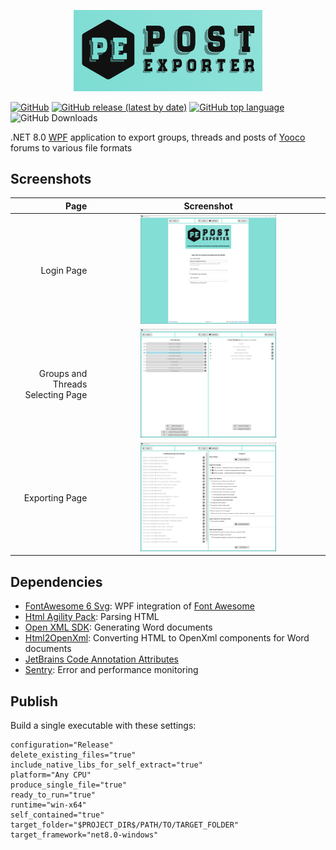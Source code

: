 <p align="center">
  <img alt="Post Exporter Logo" width="60%" src="PostExporter/Resources/splash-screen-logo.png">
</p>

[![GitHub](https://img.shields.io/github/license/maximilian-hammerl/post-exporter)](https://choosealicense.com/licenses/mit/)
[![GitHub release (latest by date)](https://img.shields.io/github/v/release/maximilian-hammerl/post-exporter)](https://github.com/maximilian-hammerl/post-exporter/releases)
[![GitHub top language](https://img.shields.io/github/languages/top/maximilian-hammerl/post-exporter)](https://github.com/maximilian-hammerl/post-exporter/search?l=c%23)
![GitHub Downloads](https://img.shields.io/github/downloads/maximilian-hammerl/post-exporter/total)

.NET 8.0 [WPF](https://learn.microsoft.com/en-us/visualstudio/designers/getting-started-with-wpf) application to export groups, threads and posts of [Yooco](https://www.yooco.de) forums to various file formats

## Screenshots

|                              Page |                                     Screenshot                                      |
|----------------------------------:|:-----------------------------------------------------------------------------------:|
|                        Login Page |  <img alt="Post Exporter Login Page" width="60%" src="screenshots/page-login.png">  |
| Groups and Threads Selecting Page | <img alt="Post Exporter Select Page" width="60%" src="screenshots/page-select.png"> |
|                    Exporting Page | <img alt="Post Exporter Export Page" width="60%" src="screenshots/page-export.png"> |

## Dependencies

- [FontAwesome 6 Svg](https://github.com/MartinTopfstedt/FontAwesome6): WPF integration of [Font Awesome](https://fontawesome.com/)
- [Html Agility Pack](https://html-agility-pack.net): Parsing HTML
- [Open XML SDK](https://github.com/OfficeDev/Open-XML-SDK): Generating Word documents
- [Html2OpenXml](https://github.com/onizet/html2openxml): Converting HTML to OpenXml components for Word documents
- [JetBrains Code Annotation Attributes](https://www.jetbrains.com/help/resharper/Code_Analysis__Code_Annotations.html)
- [Sentry](https://sentry.io/for/csharp/): Error and performance monitoring

## Publish

Build a single executable with these settings:

```
configuration="Release"
delete_existing_files="true"
include_native_libs_for_self_extract="true"
platform="Any CPU"
produce_single_file="true"
ready_to_run="true"
runtime="win-x64"
self_contained="true"
target_folder="$PROJECT_DIR$/PATH/TO/TARGET_FOLDER"
target_framework="net8.0-windows"
```
